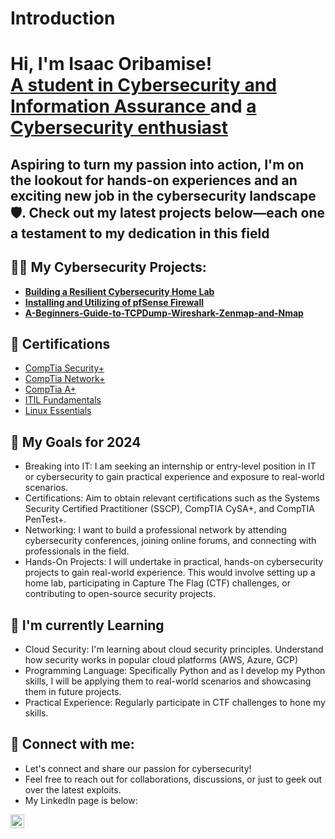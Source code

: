 # Introduction
<h1>Hi, I'm Isaac Oribamise! <br/><a href="https://github.com/IsaacOribamise">A student in Cybersecurity and Information Assurance </a> and <a href="https://www.linkedin.com/in/isaac-oribamise/">a Cybersecurity enthusiast</a></h1>

<h2>Aspiring to turn my passion into action, I'm on the lookout for hands-on experiences and an exciting new job in the cybersecurity landscape🛡️. Check out my latest projects below—each one a testament to my dedication in this field </h2>
<h2>👨‍💻 My Cybersecurity Projects:</h2>

- <b>[Building a Resilient Cybersecurity Home Lab](https://github.com/IsaacOribamise/Building-a-Resilient-Cybersecurity-Home-Lab)</b>
- <b>[Installing and Utilizing of pfSense Firewall](https://github.com/IsaacOribamise/Installing-and-Utilizing-of-pfSense-Firewall)</b>
- <b>[A-Beginners-Guide-to-TCPDump-Wireshark-Zenmap-and-Nmap](https://github.com/IsaacOribamise/Mastering-Network-Insights-A-beginners-guide-to-TCPDump-and-Nmap)</b>



<h2> 📜 Certifications</h2>

- [CompTia Security+](https://www.credly.com/users/isaac-oribamise/badges)
- [CompTia Network+](https://www.credly.com/users/isaac-oribamise/badges)
- [CompTia A+](https://www.credly.com/users/isaac-oribamise/badges)
- [ITIL Fundamentals](https://www.linkedin.com/in/isaac-oribamise/)
- [Linux Essentials](https://cs.lpi.org/caf/Xamman/certification/verify/LPI000594664/nfxqlclkvg)

<h2>🌱 My Goals for 2024</h2>

- Breaking into IT: I am seeking an internship or entry-level position in IT or cybersecurity to gain practical experience and exposure to real-world scenarios.
- Certifications: Aim to obtain relevant certifications such as the Systems Security Certified Practitioner (SSCP), CompTIA CySA+, and CompTIA PenTest+.
- Networking: I want to build a professional network by attending cybersecurity conferences, joining online forums, and connecting with professionals in the field.
- Hands-On Projects: I will undertake in practical, hands-on cybersecurity projects to gain real-world experience. This would involve setting up a home lab, participating in Capture The Flag (CTF) challenges, or contributing to open-source security projects.

<h2>🌱 I'm currently Learning</h2>

- Cloud Security: I'm learning about cloud security principles. Understand how security works in popular cloud platforms (AWS, Azure, GCP)
- Programming Language: Specifically Python and as I develop my Python skills, I will be applying them to real-world scenarios and showcasing them in future projects.
- Practical Experience: Regularly participate in CTF challenges to hone my skills.

<h2> 🤳 Connect with me:</h2>

- Let's connect and share our passion for cybersecurity!
- Feel free to reach out for collaborations, discussions, or just to geek out over the latest exploits. 
- My LinkedIn page is below:

[<img align="left" alt="RichardSaunders | LinkedIn" width="22px" src="https://cdn.jsdelivr.net/npm/simple-icons@v3/icons/linkedin.svg" />][linkedin]

[linkedin]: https://www.linkedin.com/in/isaac-oribamise/

<!--
**joshmadakor1/joshmadakor1** is a ✨ _special_ ✨ repository because its `README.md` (this file) appears on your GitHub profile.

Here are some ideas to get you started:

- 🔭 I’m currently working on ...
- 🌱 I’m currently learning ...
- 👯 I’m looking to collaborate on ...
- 🤔 I’m looking for help with ...
- 💬 Ask me about ...
- 📫 How to reach me: ...
- 😄 Pronouns: ...
- ⚡ Fun fact: ...
-->
